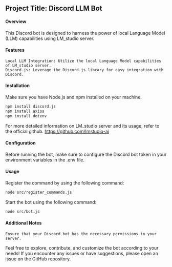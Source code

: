 ## Project Title: Discord LLM Bot
#### Overview

This Discord bot is designed to harness the power of local Language Model (LLM) capabilities using LM_studio server. 

#### Features

    Local LLM Integration: Utilize the local Language Model capabilities of LM_studio server.
    Discord.js: Leverage the Discord.js library for easy integration with Discord.

#### Installation

Make sure you have Node.js and npm installed on your machine.

```bash
npm install discord.js
npm install axios
npm install dotenv
```

For more detailed information on LM_studio server and its usage, refer to the official github. https://github.com/lmstudio-ai

#### Configuration

Before running the bot, make sure to configure the Discord bot token in your environment variables in the .env file.

#### Usage

Register the command by using the following command:

```bash
node src/register_commands.js
```
Start the bot using the following command:

```bash
node src/bot.js
```
#### Additional Notes

    Ensure that your Discord bot has the necessary permissions in your server.

Feel free to explore, contribute, and customize the bot according to your needs! If you encounter any issues or have suggestions, please open an issue on the GitHub repository.